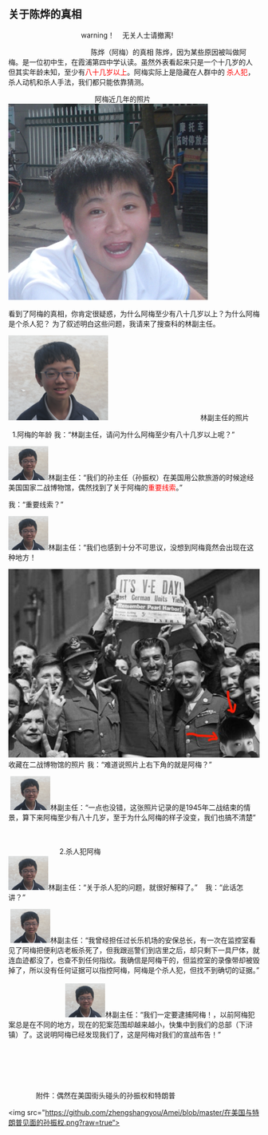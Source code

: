 ## 关于陈烨的真相
                                      warning！    无关人士请撤离!









                                            陈烨（阿梅）的真相
陈烨，因为某些原因被叫做阿梅。是一位初中生，在霞浦第四中学认读。虽然外表看起来只是一个十几岁的人
但其实年龄未知，至少有<font color="#FF0000">八十几岁以上</font>。阿梅实际上是隐藏在人群中的
<font color="#FF0000">杀人犯</font>，杀人动机和杀人手法，我们都只能依靠猜测。



                                             阿梅近几年的照片
                                              <img src="https://github.com/zhengshangyou/Amei/blob/master/Old%20mei.JPG?raw=true">


 

看到了阿梅的真相，你肯定很疑惑，为什么阿梅至少有八十几岁以上？为什么阿梅是个杀人犯？
为了叙述明白这些问题，我请来了搜查科的林副主任。
                                              
   <img src="https://github.com/zhengshangyou/Amei/blob/master/Ling%20Chuanhao.png?raw=true">
                                                林副主任的照片
 
  
  
 1.阿梅的年龄
  我：“林副主任，请问为什么阿梅至少有八十几岁以上呢？”
   
  <img src="https://github.com/zhengshangyou/Amei/blob/master/Ling%20tou.png?raw=true">林副主任：“我们的孙主任（孙振权）在美国用公款旅游的时候途经美国国家二战博物馆，偶然找到了关于阿梅的<font color="#FF0000">重要线索</font>。”
       
  我：“重要线索？” 
       
  <img src="https://github.com/zhengshangyou/Amei/blob/master/Ling%20tou.png?raw=true">林副主任：“我们也感到十分不可思议，没想到阿梅竟然会出现在这种地方！
   
  <img src="https://github.com/zhengshangyou/Amei/blob/master/DSCN1288.JPG?raw=true">收藏在二战博物馆的照片
  我：“难道说照片上右下角的就是阿梅？”
   
  <img src="https://github.com/zhengshangyou/Amei/blob/master/Ling%20tou.png?raw=true">林副主任：“一点也没错，这张照片记录的是1945年二战结束的情景，算下来阿梅至少有八十几岁，至于为什么阿梅的样子没变，我们也搞不清楚”
  
      
                           
      
                           
 2.杀人犯阿梅         
         
                                             
  <img src="https://github.com/zhengshangyou/Amei/blob/master/Ling%20tou.png?raw=true">林副主任：“关于杀人犯的问题，就很好解释了。”
   
  我：“此话怎讲？”
  
  <img src="https://github.com/zhengshangyou/Amei/blob/master/Ling%20tou.png?raw=true">林副主任：“我曾经担任过长乐机场的安保总长，有一次在监控室看见了阿梅把便利店老板杀死了，但我跟巡警们到店里之后，却只剩下一具尸体，就连血迹都没了，也查不到任何指纹。我确信是阿梅干的，但监控室的录像带却被毁掉了，所以没有任何证据可以指控阿梅，阿梅是个杀人犯，但找不到确切的证据。”
                                               
                           
    <img src="https://github.com/zhengshangyou/Amei/blob/master/Ling%20tou.png?raw=true">林副主任：“我们一定要逮捕阿梅！，以前阿梅犯案总是在不同的地方，现在的犯案范围却越来越小，快集中到我们的总部（下浒镇）了。这说明阿梅已经发现我们了，这是阿梅对我们的宣战布告！”
     
      
      
       
        
         
        
                                                                                                                                       
                                                                                                                                              
                                                                                                                                               附件：偶然在美国街头碰头的孙振权和特朗普
                                                                                                                                               
                                                                                                                                               
<img src="https://github.com/zhengshangyou/Amei/blob/master/在美国与特朗普见面的孙振权.png?raw=true“>
                           
